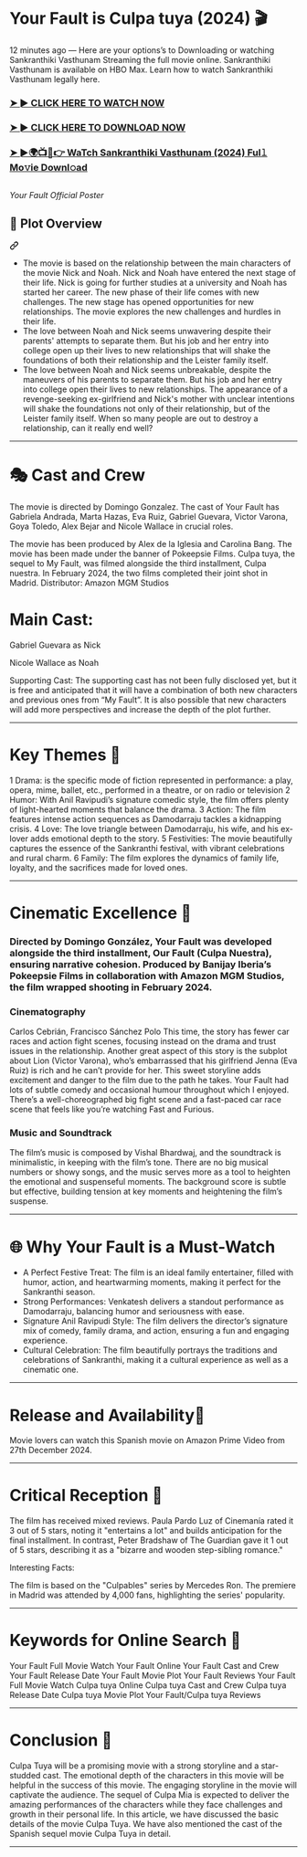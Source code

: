 # Your Fault is Culpa tuya (2024) 🎬
12 minutes ago — Here are your options’s to Downloading or watching Sankranthiki Vasthunam Streaming the full movie online. Sankranthiki Vasthunam is available on HBO Max. Learn how to watch Sankranthiki Vasthunam legally here.

### <a href="https://sixmedia.online/en/movie/1156593/your-fault.git" rel="nofollow">➤ ► CLICK HERE TO WATCH NOW</a>

### <a href="https://sixmedia.online/en/movie/1156593/your-fault.git" rel="nofollow">➤ ► CLICK HERE TO DOWNLOAD NOW</a>

### <a href="https://sixmedia.online/en/movie/1156593/your-fault.git" rel="nofollow">➤ ►🌍📺📱👉 WaTch Sankranthiki Vasthunam (2024) Ful𝚕 Mo𝚟ie Downl𝚘ad</a>

<a href="https://sixmedia.online/en/movie/1156593/your-fault.git" rel="nofollow"><img src="https://image.tmdb.org/t/p/original/p5LycrI6jMNCVR9bYl2TBcl9kyJ.jpg" alt="" style="max-width: 100%;"></a></p>
*Your Fault Official Poster*

<div class="markdown-heading" dir="auto"><h2 class="heading-element" dir="auto">📖 Plot Overview</h2><a id="user-content--plot-overview" class="anchor" aria-label="Permalink: 📖 Plot Overview" href="#-plot-overview"><svg class="octicon octicon-link" viewBox="0 0 16 16" version="1.1" width="16" height="16" aria-hidden="true"><path d="m7.775 3.275 1.25-1.25a3.5 3.5 0 1 1 4.95 4.95l-2.5 2.5a3.5 3.5 0 0 1-4.95 0 .751.751 0 0 1 .018-1.042.751.751 0 0 1 1.042-.018 1.998 1.998 0 0 0 2.83 0l2.5-2.5a2.002 2.002 0 0 0-2.83-2.83l-1.25 1.25a.751.751 0 0 1-1.042-.018.751.751 0 0 1-.018-1.042Zm-4.69 9.64a1.998 1.998 0 0 0 2.83 0l1.25-1.25a.751.751 0 0 1 1.042.018.751.751 0 0 1 .018 1.042l-1.25 1.25a3.5 3.5 0 1 1-4.95-4.95l2.5-2.5a3.5 3.5 0 0 1 4.95 0 .751.751 0 0 1-.018 1.042.751.751 0 0 1-1.042.018 1.998 1.998 0 0 0-2.83 0l-2.5 2.5a1.998 1.998 0 0 0 0 2.83Z"></path></svg></a></div>

* The movie is based on the relationship between the main characters of the movie Nick and Noah. Nick and Noah have entered the next stage of their life. Nick is going for further studies at a university and Noah has started her career.  The new phase of their life comes with new challenges. The new stage has opened opportunities for new relationships.  The movie explores the new challenges and hurdles in their life.
* The love between Noah and Nick seems unwavering despite their parents' attempts to separate them. But his job and her entry into college open up their lives to new relationships that will shake the foundations of both their relationship and the Leister family itself.
* The love between Noah and Nick seems unbreakable, despite the maneuvers of his parents to separate them. But his job and her entry into college open their lives to new relationships. The appearance of a revenge-seeking ex-girlfriend and Nick's mother with unclear intentions will shake the foundations not only of their relationship, but of the Leister family itself. When so many people are out to destroy a relationship, can it really end well?
<hr>

# 🎭 Cast and Crew
The movie is directed by Domingo Gonzalez. The cast of Your Fault has Gabriela Andrada, Marta Hazas, Eva Ruiz, Gabriel Guevara, Victor Varona, Goya Toledo, Alex Bejar and Nicole Wallace in crucial roles.

The movie has been produced by Alex de la Iglesia and Carolina Bang. The movie has been made under the banner of Pokeepsie Films. Culpa tuya, the sequel to My Fault, was filmed alongside the third installment, Culpa nuestra. In February 2024, the two films completed their joint shot in Madrid.
Distributor: Amazon MGM Studios
# Main Cast:
Gabriel Guevara as Nick

Nicole Wallace as Noah

Supporting Cast: The supporting cast has not been fully disclosed yet, but it is free and anticipated that it will have a combination of both new characters and previous ones from “My Fault”. It is also possible that new characters will add more perspectives and increase the depth of the plot further.
<hr>

# Key Themes 🌟
1 Drama: is the specific mode of fiction represented in performance: a play, opera, mime, ballet, etc., performed in a theatre, or on radio or television
2 Humor: With Anil Ravipudi’s signature comedic style, the film offers plenty of light-hearted moments that balance the drama.
3 Action: The film features intense action sequences as Damodarraju tackles a kidnapping crisis.
4 Love: The love triangle between Damodarraju, his wife, and his ex-lover adds emotional depth to the story.
5 Festivities: The movie beautifully captures the essence of the Sankranthi festival, with vibrant celebrations and rural charm.
6 Family: The film explores the dynamics of family life, loyalty, and the sacrifices made for loved ones.

<hr>

# Cinematic Excellence 🎥

### Directed by Domingo González, Your Fault was developed alongside the third installment, Our Fault (Culpa Nuestra), ensuring narrative cohesion. Produced by Banijay Iberia’s Pokeepsie Films in collaboration with Amazon MGM Studios, the film wrapped shooting in February 2024.

### Cinematography
Carlos Cebrián, Francisco Sánchez Polo
This time, the story has fewer car races and action fight scenes, focusing instead on the drama and trust issues in the relationship. Another great aspect of this story is the subplot about Lion (Victor Varona), who’s embarrassed that his girlfriend Jenna (Eva Ruiz) is rich and he can’t provide for her. This sweet storyline adds excitement and danger to the film due to the path he takes. Your Fault had lots of subtle comedy and occasional humour throughout which I enjoyed. There’s a well-choreographed big fight scene and a fast-paced car race scene that feels like you’re watching Fast and Furious.

### Music and Soundtrack
The film’s music is composed by Vishal Bhardwaj, and the soundtrack is minimalistic, in keeping with the film’s tone. There are no big musical numbers or showy songs, and the music serves more as a tool to heighten the emotional and suspenseful moments. The background score is subtle but effective, building tension at key moments and heightening the film’s suspense.
<hr>

# 🌐 Why Your Fault is a Must-Watch
- A Perfect Festive Treat: The film is an ideal family entertainer, filled with humor, action, and heartwarming moments, making it perfect for the Sankranthi season.
- Strong Performances: Venkatesh delivers a standout performance as Damodarraju, balancing humor and seriousness with ease.
- Signature Anil Ravipudi Style: The film delivers the director’s signature mix of comedy, family drama, and action, ensuring a fun and engaging experience.
- Cultural Celebration: The film beautifully portrays the traditions and celebrations of Sankranthi, making it a cultural experience as well as a cinematic one.
<hr>

# Release and Availability📅 
Movie lovers can watch this Spanish movie on Amazon Prime Video from 27th December 2024.
<hr>

# Critical Reception 📝 
The film has received mixed reviews. Paula Pardo Luz of Cinemanía rated it 3 out of 5 stars, noting it "entertains a lot" and builds anticipation for the final installment. In contrast, Peter Bradshaw of The Guardian gave it 1 out of 5 stars, describing it as a "bizarre and wooden step-sibling romance."

Interesting Facts:

The film is based on the "Culpables" series by Mercedes Ron.
The premiere in Madrid was attended by 4,000 fans, highlighting the series' popularity.

<hr>

# Keywords for Online Search 🔑 
Your Fault Full Movie
Watch Your Fault Online
Your Fault Cast and Crew
Your Fault Release Date
Your Fault Movie Plot
Your Fault Reviews
Your Fault Full Movie
Watch Culpa tuya Online
Culpa tuya Cast and Crew
Culpa tuya Release Date
Culpa tuya Movie Plot
Your Fault/Culpa tuya Reviews
<hr>

# Conclusion 📢 
Culpa Tuya will be a promising movie with a strong storyline and a star-studded cast. The emotional depth of the characters in this movie will be helpful in the success of this movie. The engaging storyline in the movie will captivate the audience. The sequel of Culpa Mia is expected to deliver the amazing performances of the characters while they face challenges and growth in their personal life. In this article, we have discussed the basic details of the movie Culpa Tuya. We have also mentioned the cast of the Spanish sequel movie Culpa Tuya in detail.
<hr>
